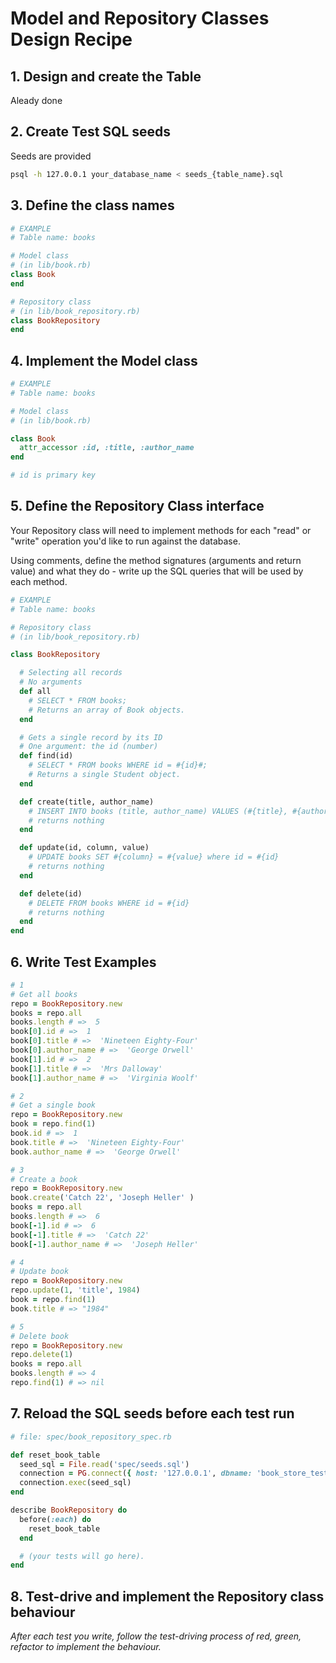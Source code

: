 # Model and Repository Classes Design Recipe

## 1. Design and create the Table

Aleady done

## 2. Create Test SQL seeds

Seeds are provided

```bash
psql -h 127.0.0.1 your_database_name < seeds_{table_name}.sql
```

## 3. Define the class names

```ruby
# EXAMPLE
# Table name: books

# Model class
# (in lib/book.rb)
class Book
end

# Repository class
# (in lib/book_repository.rb)
class BookRepository
end
```

## 4. Implement the Model class

```ruby
# EXAMPLE
# Table name: books

# Model class
# (in lib/book.rb)

class Book
  attr_accessor :id, :title, :author_name
end

# id is primary key
```

## 5. Define the Repository Class interface

Your Repository class will need to implement methods for each "read" or "write" operation you'd like to run against the database.

Using comments, define the method signatures (arguments and return value) and what they do - write up the SQL queries that will be used by each method.

```ruby
# EXAMPLE
# Table name: books

# Repository class
# (in lib/book_repository.rb)

class BookRepository

  # Selecting all records
  # No arguments
  def all
    # SELECT * FROM books;
    # Returns an array of Book objects.
  end

  # Gets a single record by its ID
  # One argument: the id (number)
  def find(id)
    # SELECT * FROM books WHERE id = #{id}#;
    # Returns a single Student object.
  end

  def create(title, author_name)
    # INSERT INTO books (title, author_name) VALUES (#{title}, #{author_name})
    # returns nothing
  end

  def update(id, column, value)
    # UPDATE books SET #{column} = #{value} where id = #{id}
    # returns nothing
  end

  def delete(id)
    # DELETE FROM books WHERE id = #{id}
    # returns nothing
  end
end
```

## 6. Write Test Examples

```ruby
# 1
# Get all books
repo = BookRepository.new
books = repo.all
books.length # =>  5
book[0].id # =>  1
book[0].title # =>  'Nineteen Eighty-Four'
book[0].author_name # =>  'George Orwell'
book[1].id # =>  2
book[1].title # =>  'Mrs Dalloway'
book[1].author_name # =>  'Virginia Woolf'

# 2
# Get a single book
repo = BookRepository.new
book = repo.find(1)
book.id # =>  1
book.title # =>  'Nineteen Eighty-Four'
book.author_name # =>  'George Orwell'

# 3
# Create a book
repo = BookRepository.new
book.create('Catch 22', 'Joseph Heller' )
books = repo.all
books.length # =>  6
book[-1].id # =>  6
book[-1].title # =>  'Catch 22'
book[-1].author_name # =>  'Joseph Heller'

# 4
# Update book
repo = BookRepository.new
repo.update(1, 'title', 1984)
book = repo.find(1)
book.title # => "1984"

# 5
# Delete book
repo = BookRepository.new
repo.delete(1)
books = repo.all
books.length # => 4
repo.find(1) # => nil
```

## 7. Reload the SQL seeds before each test run

```ruby
# file: spec/book_repository_spec.rb

def reset_book_table
  seed_sql = File.read('spec/seeds.sql')
  connection = PG.connect({ host: '127.0.0.1', dbname: 'book_store_test' })
  connection.exec(seed_sql)
end

describe BookRepository do
  before(:each) do 
    reset_book_table
  end

  # (your tests will go here).
end
```

## 8. Test-drive and implement the Repository class behaviour

_After each test you write, follow the test-driving process of red, green, refactor to implement the behaviour._